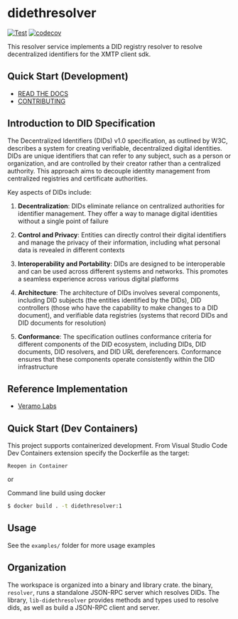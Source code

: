 # didethresolver

[![Test](https://github.com/xmtp/didethresolver/actions/workflows/ci-image.yml/badge.svg)](https://github.com/xmtp/didethresolver/actions/workflows/ci-image.yml)
[![codecov](https://codecov.io/gh/xmtp/didethresolver/graph/badge.svg?token=94DHM3ODWQ)](https://codecov.io/gh/xmtp/didethresolver)

This resolver service implements a DID registry resolver to resolve
decentralized identifiers for the XMTP client sdk.

## Quick Start (Development)

- [READ THE DOCS](https://xmtp.github.io/didethresolver)
- [CONTRIBUTING](CONTRIBUTING.md)

## Introduction to DID Specification

The Decentralized Identifiers (DIDs) v1.0 specification, as outlined by W3C,
describes a system for creating verifiable, decentralized digital identities.
DIDs are unique identifiers that can refer to any subject, such as a person or
organization, and are controlled by their creator rather than a centralized
authority. This approach aims to decouple identity management from centralized
registries and certificate authorities.

Key aspects of DIDs include:

1. **Decentralization**: DIDs eliminate reliance on centralized authorities for
   identifier management. They offer a way to manage digital identities without
   a single point of failure

2. **Control and Privacy**: Entities can directly control their digital
   identifiers and manage the privacy of their information, including what
   personal data is revealed in different contexts

3. **Interoperability and Portability**: DIDs are designed to be interoperable
   and can be used across different systems and networks. This promotes a
   seamless experience across various digital platforms

4. **Architecture**: The architecture of DIDs involves several components,
   including DID subjects (the entities identified by the DIDs), DID controllers
   (those who have the capability to make changes to a DID document), and
   verifiable data registries (systems that record DIDs and DID documents for
   resolution)

5. **Conformance**: The specification outlines conformance criteria for
   different components of the DID ecosystem, including DIDs, DID documents, DID
   resolvers, and DID URL dereferencers. Conformance ensures that these
   components operate consistently within the DID infrastructure

## Reference Implementation

- [Veramo Labs](https://github.com/veramolabs/did-eth/tree/main/packages/did-eth-resolver)

## Quick Start (Dev Containers)

This project supports containerized development. From Visual Studio Code Dev
Containers extension specify the Dockerfile as the target:

`Reopen in Container`

or

Command line build using docker

```bash
$ docker build . -t didethresolver:1
```

## Usage

See the `examples/` folder for more usage examples

## Organization

The workspace is organized into a binary and library crate. the binary,
`resolver`, runs a standalone JSON-RPC server which resolves DIDs. The
library, `lib-didethresolver` provides methods and types used to resolve dids,
as well as build a JSON-RPC client and server.
